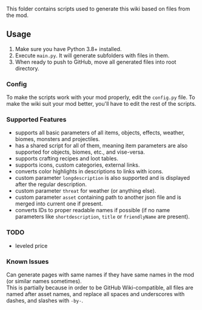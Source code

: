 This folder contains scripts used to generate this wiki based on files from the mod.

## Usage

1. Make sure you have Python 3.8+ installed.
1. Execute `main.py`. It will generate subfolders with files in them.
1. When ready to push to GitHub, move all generated files into root directory.

### Config

To make the scripts work with your mod properly, edit the `config.py` file.
To make the wiki suit your mod better, you'll have to edit the rest of the scripts.

### Supported Features

- supports all basic parameters of all items, objects, effects, weather, biomes, monsters and projectiles.
- has a shared script for all of them, meaning item parameters are also supported for objects, biomes, etc., and vise-versa.
- supports crafting recipes and loot tables.
- supports icons, custom categories, external links.
- converts color highlights in descriptions to links with icons.
- custom parameter `longdescription` is also supported and is displayed after the regular description.
- custom parameter `threat` for weather (or anything else).
- custom parameter `asset` containing path to another json file and is merged into current one if present.
- converts IDs to proper readable names if possible (if no name parameters like `shortdescription`, `title` or `friendlyName` are present).

### TODO

- leveled price

### Known Issues

Can generate pages with same names if they have same names in the mod (or similar names sometimes).  
This is partially because in order to be GitHub Wiki-compatible, all files are named after asset names, and replace all spaces and underscores with dashes, and slashes with `-by-`.
